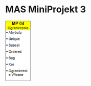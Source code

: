 # MAS MiniProjekt 3

![alt text](https://github.com/mbednarek98/MAS/blob/main/MAS_s18579_MP3/WymaganiaMP3.png?raw=true)
